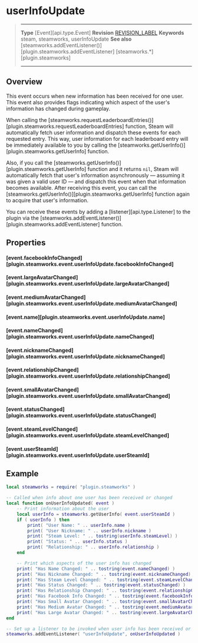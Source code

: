 # userInfoUpdate

> --------------------- ------------------------------------------------------------------------------------------
> __Type__              [Event][api.type.Event]
> __Revision__          [REVISION_LABEL](REVISION_URL)
> __Keywords__          steam, steamworks, userInfoUpdate
> __See also__          [steamworks.addEventListener()][plugin.steamworks.addEventListener]
>                       [steamworks.*][plugin.steamworks]
> --------------------- ------------------------------------------------------------------------------------------

## Overview

This event occurs when new information has been received for one user. This event also provides flags indicating which aspect of the user's information has changed during gameplay.

When calling the [steamworks.requestLeaderboardEntries()][plugin.steamworks.requestLeaderboardEntries] function, Steam will automatically fetch user information and dispatch these events for each requested entry. This way, user information for each leaderboard entry will be immediately available to you by calling the [steamworks.getUserInfo()][plugin.steamworks.getUserInfo] function.

Also, if you call the [steamworks.getUserInfo()][plugin.steamworks.getUserInfo] function and it returns `nil`, Steam will automatically fetch that user's information asynchronously&nbsp;&mdash; assuming it was given a valid user&nbsp;ID&nbsp;&mdash; and dispatch this event when that information becomes available. After receiving this event, you can call the [steamworks.getUserInfo()][plugin.steamworks.getUserInfo] function again to acquire that user's information.

You can receive these events by adding a [listener][api.type.Listener] to the plugin via the [steamworks.addEventListener()][plugin.steamworks.addEventListener] function.


## Properties

#### [event.facebookInfoChanged][plugin.steamworks.event.userInfoUpdate.facebookInfoChanged]

#### [event.largeAvatarChanged][plugin.steamworks.event.userInfoUpdate.largeAvatarChanged]

#### [event.mediumAvatarChanged][plugin.steamworks.event.userInfoUpdate.mediumAvatarChanged]

#### [event.name][plugin.steamworks.event.userInfoUpdate.name]

#### [event.nameChanged][plugin.steamworks.event.userInfoUpdate.nameChanged]

#### [event.nicknameChanged][plugin.steamworks.event.userInfoUpdate.nicknameChanged]

#### [event.relationshipChanged][plugin.steamworks.event.userInfoUpdate.relationshipChanged]

#### [event.smallAvatarChanged][plugin.steamworks.event.userInfoUpdate.smallAvatarChanged]

#### [event.statusChanged][plugin.steamworks.event.userInfoUpdate.statusChanged]

#### [event.steamLevelChanged][plugin.steamworks.event.userInfoUpdate.steamLevelChanged]

#### [event.userSteamId][plugin.steamworks.event.userInfoUpdate.userSteamId]


## Example

``````lua
local steamworks = require( "plugin.steamworks" )

-- Called when info about one user has been received or changed
local function onUserInfoUpdated( event )
	-- Print information about the user
	local userInfo = steamworks.getUserInfo( event.userSteamId )
	if ( userInfo ) then
		print( "User Name: " .. userInfo.name )
		print( "User Nickname: " .. userInfo.nickname )
		print( "Steam Level: " .. tostring(userInfo.steamLevel) )
		print( "Status: " .. userInfo.status )
		print( "Relationship: " .. userInfo.relationship )
	end

	-- Print which aspects of the user info has changed
	print( "Has Name Changed: " .. tostring(event.nameChanged) )
	print( "Has Nickname Changed: " .. tostring(event.nicknameChanged) )
	print( "Has Steam Level Changed: " .. tostring(event.steamLevelChanged) )
	print( "Has Status Changed: " .. tostring(event.statusChanged) )
	print( "Has Relationship Changed: " .. tostring(event.relationshipChanged) )
	print( "Has Facebook Info Changed: " .. tostring(event.facebookInfoChanged) )
	print( "Has Small Avatar Changed: " .. tostring(event.smallAvatarChanged) )
	print( "Has Medium Avatar Changed: " .. tostring(event.mediumAvatarChanged) )
	print( "Has Large Avatar Changed: " .. tostring(event.largeAvatarChanged) )
end

-- Set up a listener to be invoked when user info has been received or changed
steamworks.addEventListener( "userInfoUpdate", onUserInfoUpdated )
``````

